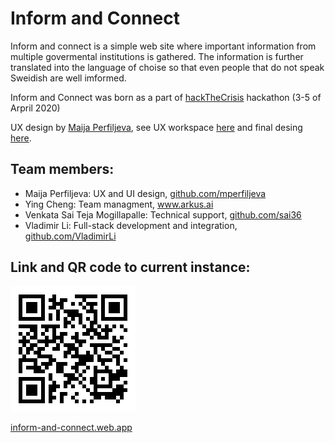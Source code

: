 # Inform and Connect

Inform and connect is a simple web site where important information from multiple govermental institutions is gathered. The information is further translated into the language of choise so that even people that do not speak Sweidish are well imformed.

Inform and Connect was born as a part of [hackTheCrisis](https://www.hackthecrisis.se/) hackathon (3-5 of Arpril 2020)

UX design by [Maija Perfiljeva](github.com/mperfiljeva), see UX workspace [here](https://whimsical.com/SbvkKwSRyFnfmW6SM31Zu6) and final desing [here](https://www.figma.com/file/ZISP92E0mYkAtkAB7f6tkm/Connect-and-inform?node-id=0%3A1).

## Team members:

- Maija Perfiljeva: UX and UI design, [github.com/mperfiljeva](mperfiljeva)
- Ying Cheng: Team managment, www.arkus.ai
- Venkata Sai Teja Mogillapalle: Technical support, [github.com/sai36](www.github.com/sai36)
- Vladimir Li: Full-stack development and integration, [github.com/VladimirLi](www.github.com/VladimirLi)

## Link and QR code to current instance:

![QR code](inform-and-connect.png)

[inform-and-connect.web.app](https://inform-and-connect.web.app)

